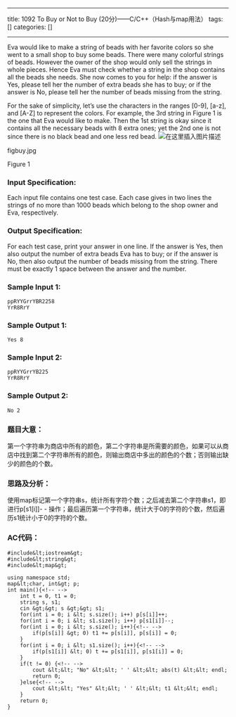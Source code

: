 
--- 
title:  1092 To Buy or Not to Buy (20分)——C/C++（Hash与map用法） 
tags: []
categories: [] 

---
Eva would like to make a string of beads with her favorite colors so she went to a small shop to buy some beads. There were many colorful strings of beads. However the owner of the shop would only sell the strings in whole pieces. Hence Eva must check whether a string in the shop contains all the beads she needs. She now comes to you for help: if the answer is Yes, please tell her the number of extra beads she has to buy; or if the answer is No, please tell her the number of beads missing from the string.

For the sake of simplicity, let’s use the characters in the ranges [0-9], [a-z], and [A-Z] to represent the colors. For example, the 3rd string in Figure 1 is the one that Eva would like to make. Then the 1st string is okay since it contains all the necessary beads with 8 extra ones; yet the 2nd one is not since there is no black bead and one less red bead. <img src="https://img-blog.csdnimg.cn/20210118210234394.png" alt="在这里插入图片描述">

figbuy.jpg

Figure 1

### Input Specification:

Each input file contains one test case. Each case gives in two lines the strings of no more than 1000 beads which belong to the shop owner and Eva, respectively.

### Output Specification:

For each test case, print your answer in one line. If the answer is Yes, then also output the number of extra beads Eva has to buy; or if the answer is No, then also output the number of beads missing from the string. There must be exactly 1 space between the answer and the number.

### Sample Input 1:

```
ppRYYGrrYBR2258
YrR8RrY

```

### Sample Output 1:

```
Yes 8

```

### Sample Input 2:

```
ppRYYGrrYB225
YrR8RrY

```

### Sample Output 2:

```
No 2

```

### 题目大意：

第一个字符串为商店中所有的颜色，第二个字符串是所需要的颜色，如果可以从商店中找到第二个字符串所有的颜色，则输出商店中多出的颜色的个数；否则输出缺少的颜色的个数。

### 思路及分析：

使用map标记第一个字符串s，统计所有字符个数；之后减去第二个字符串s1，即进行p[s1[i]]- - 操作；最后遍历第一个字符串，统计大于0的字符的个数，然后遍历s1统计小于0的字符的个数。

### AC代码：

```
#include&lt;iostream&gt;
#include&lt;string&gt;
#include&lt;map&gt;

using namespace std;
map&lt;char, int&gt; p;
int main(){<!-- -->
	int t = 0, t1 = 0;
	string s, s1;
	cin &gt;&gt; s &gt;&gt; s1;
	for(int i = 0; i &lt; s.size(); i++) p[s[i]]++;
	for(int i = 0; i &lt; s1.size(); i++) p[s1[i]]--;
	for(int i = 0; i &lt; s.size(); i++){<!-- -->
		if(p[s[i]] &gt; 0) t1 += p[s[i]], p[s[i]] = 0;
	}
	for(int i = 0; i &lt; s1.size(); i++){<!-- -->
		if(p[s1[i]] &lt; 0) t += p[s1[i]], p[s1[i]] = 0;
	}
	if(t != 0) {<!-- -->
		cout &lt;&lt; "No" &lt;&lt; ' ' &lt;&lt; abs(t) &lt;&lt; endl;
		return 0;
	}else{<!-- -->
		cout &lt;&lt; "Yes" &lt;&lt; ' ' &lt;&lt; t1 &lt;&lt; endl;
	}
	return 0;
} 

```
